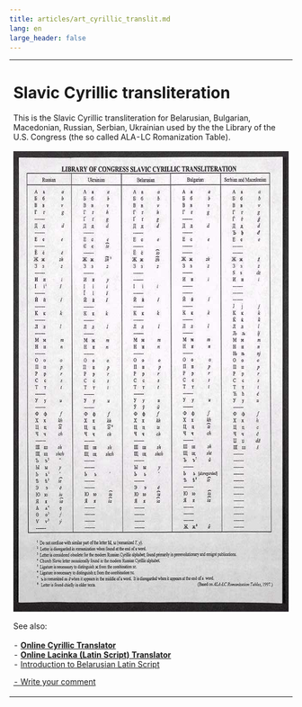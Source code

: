 ```yaml
---
title: articles/art_cyrillic_translit.md 
lang: en
large_header: false
---
```



<table>
<tbody>
<tr class="odd">

<td>
<h1 id="slavic-cyrillic-transliteration">Slavic Cyrillic transliteration</h1>
<p>This is the Slavic Cyrillic transliteration for Belarusian, Bulgarian, Macedonian, Russian, Serbian, Ukrainian used by the the Library of the U.S. Congress (the so called ALA-LC Romanization Table).<br />
<br />
<img src="cyrillic_translit.jpg" width="640" height="819" alt="Library of Congress Slavic Cyrillic Transliteraion" /></p>
<p>See also:<br />
<br />
- <strong><a href="translator.html">Online Cyrillic Translator</a></strong><br />
- <strong><a href="latin.html">Online Lacinka (Latin Script) Translator</a></strong><br />
- <a href="articles/art_lac1.html">Introduction to Belarusian Latin Script</a></p>
<p><span class="small"><a href="gb_add.html?ref=http%3A%2F%2Fwww%2Epravapis%2Eorg%2Fart%5Fcyrillic%5Ftranslit%2Easp">- Write your comment</a></span></p></td>
</tr>
</tbody>
</table>
